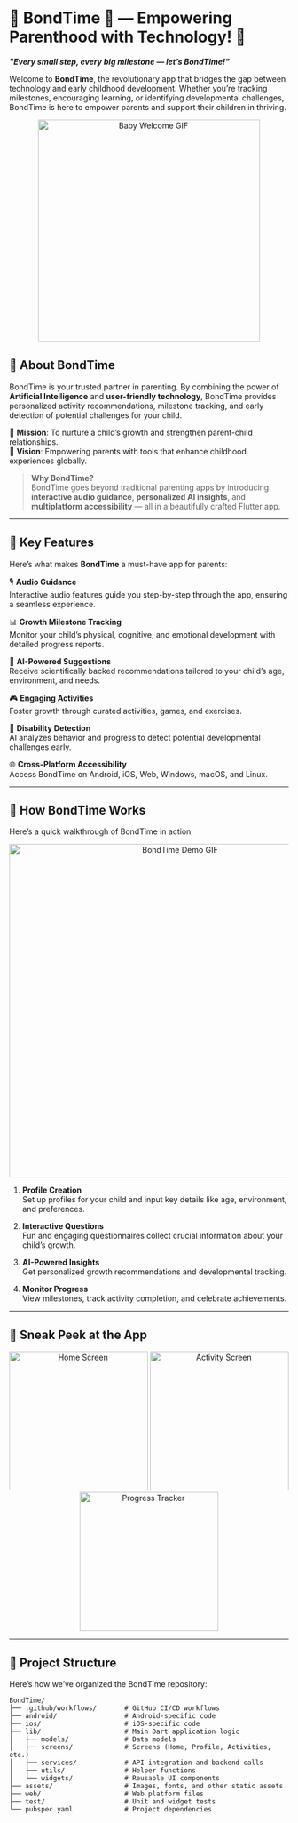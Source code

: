 # 🌟 BondTime 📱 — Empowering Parenthood with Technology! 🌟

**_"Every small step, every big milestone — let’s BondTime!"_**

Welcome to **BondTime**, the revolutionary app that bridges the gap between technology and early childhood development. Whether you’re tracking milestones, encouraging learning, or identifying developmental challenges, BondTime is here to empower parents and support their children in thriving.

<p align="center">
  <a href="https://tenor.com/view/baby-gif-4041650820720069434" target="_blank">
    <img src="https://media.tenor.com/4041650820720069434.gif" alt="Baby Welcome GIF" width="400">
  </a>
</p>

## 🚀 **About BondTime**

BondTime is your trusted partner in parenting. By combining the power of **Artificial Intelligence** and **user-friendly technology**, BondTime provides personalized activity recommendations, milestone tracking, and early detection of potential challenges for your child.

🌱 **Mission**: To nurture a child’s growth and strengthen parent-child relationships.  
🎯 **Vision**: Empowering parents with tools that enhance childhood experiences globally.

> **Why BondTime?**  
> BondTime goes beyond traditional parenting apps by introducing **interactive audio guidance**, **personalized AI insights**, and **multiplatform accessibility** — all in a beautifully crafted Flutter app.

---

## 🌟 **Key Features**
Here’s what makes **BondTime** a must-have app for parents:

🎙️ **Audio Guidance**  
Interactive audio features guide you step-by-step through the app, ensuring a seamless experience.

📊 **Growth Milestone Tracking**  
Monitor your child’s physical, cognitive, and emotional development with detailed progress reports.

🤖 **AI-Powered Suggestions**  
Receive scientifically backed recommendations tailored to your child’s age, environment, and needs.

🎮 **Engaging Activities**  
Foster growth through curated activities, games, and exercises.

🧠 **Disability Detection**  
AI analyzes behavior and progress to detect potential developmental challenges early.

🌐 **Cross-Platform Accessibility**  
Access BondTime on Android, iOS, Web, Windows, macOS, and Linux.

---

## 🎥 **How BondTime Works**  
Here’s a quick walkthrough of BondTime in action:  
<p align="center">
  <img src="https://media.giphy.com/media/3ohzdIuqJoo8QdKlnW/giphy.gif" alt="BondTime Demo GIF" width="600"/>
</p>

1. **Profile Creation**  
   Set up profiles for your child and input key details like age, environment, and preferences.

2. **Interactive Questions**  
   Fun and engaging questionnaires collect crucial information about your child’s growth.

3. **AI-Powered Insights**  
   Get personalized growth recommendations and developmental tracking.

4. **Monitor Progress**  
   View milestones, track activity completion, and celebrate achievements.

---

## 🌈 **Sneak Peek at the App**  

<p align="center">
  <img src="https://via.placeholder.com/300x600?text=App+Screenshot+1" alt="Home Screen" width="250"/>
  <img src="https://via.placeholder.com/300x600?text=App+Screenshot+2" alt="Activity Screen" width="250"/>
  <img src="https://via.placeholder.com/300x600?text=App+Screenshot+3" alt="Progress Tracker" width="250"/>
</p>

---

## 📂 **Project Structure**

Here’s how we’ve organized the BondTime repository:

```plaintext
BondTime/
├── .github/workflows/       # GitHub CI/CD workflows
├── android/                 # Android-specific code
├── ios/                     # iOS-specific code
├── lib/                     # Main Dart application logic
│   ├── models/              # Data models
│   ├── screens/             # Screens (Home, Profile, Activities, etc.)
│   ├── services/            # API integration and backend calls
│   ├── utils/               # Helper functions
│   └── widgets/             # Reusable UI components
├── assets/                  # Images, fonts, and other static assets
├── web/                     # Web platform files
├── test/                    # Unit and widget tests
└── pubspec.yaml             # Project dependencies
